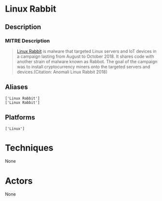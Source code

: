 
# Linux Rabbit

## Description

### MITRE Description

> [Linux Rabbit](https://attack.mitre.org/software/S0362) is malware that targeted Linux servers and IoT devices in a campaign lasting from August to October 2018. It shares code with another strain of malware known as Rabbot. The goal of the campaign was to install cryptocurrency miners onto the targeted servers and devices.(Citation: Anomali Linux Rabbit 2018)


## Aliases

```
['Linux Rabbit']
['Linux Rabbit']
```

## Platforms

```
['Linux']
```

# Techniques

None

# Actors

None
